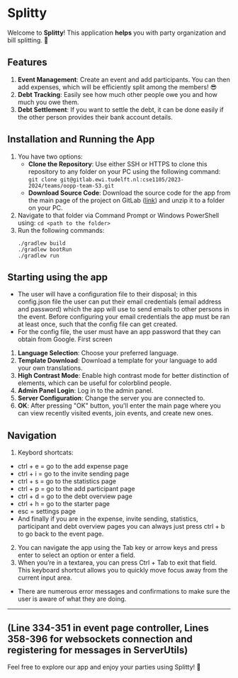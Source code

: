 # Splitty

Welcome to **Splitty**! This application **helps** you with party organization and bill splitting. 🚀

## Features

1. **Event Management**: Create an event and add participants. You can then add expenses, which will be efficiently split among the members! 😎 
2. **Debt Tracking**: Easily see how much other people owe you and how much you owe them.
3. **Debt Settlement**: If you want to settle the debt, it can be done easily if the other person provides their bank account details.

## Installation and Running the App

1. You have two options:
   - **Clone the Repository**: Use either SSH or HTTPS to clone this repository to any folder on your PC using the following command:
     `
     git clone git@gitlab.ewi.tudelft.nl:cse1105/2023-2024/teams/oopp-team-53.git
     `
   - **Download Source Code**: Download the source code for the app from the main page of the project on GitLab ([link](https://gitlab.ewi.tudelft.nl/cse1105/2023-2024/teams/oopp-team-53)) and unzip it to a folder on your PC.
2. Navigate to that folder via Command Prompt or Windows PowerShell using:
   `
   cd <path to the folder>
   `
3. Run the following commands:
   ```
   ./gradlew build
   ./gradlew bootRun
   ./gradlew run
   ```

## Starting using the app
* The user will have a configuration file to their disposal; in this config.json file the user can put their email credentials (email address and password) which the app will use to send emails to other persons in the event. Before configuring your email credentials the app must be ran at least once, such that the config file can get created.
* For the config file, the user must have an app password that they can obtain from Google.
First screen
1. **Language Selection**: Choose your preferred language.
2. **Template Download**: Download a template for your language to add your own translations.
3. **High Contrast Mode**: Enable high contrast mode for better distinction of elements, which can be useful for colorblind people.
4. **Admin Panel Login**: Log in to the admin panel.
5. **Server Configuration**: Change the server you are connected to.
6. **OK**: After pressing "OK" button, you'll enter the main page where you can view recently visited events, join events, and create new ones.

## Navigation

1. Keybord shortcats: 
- ctrl + e = go to the add expense page
- ctrl + i = go to the invite sending page
- ctrl + s = go to the statistics page
- ctrl + p = go to the add participant page
- ctrl + d = go to the debt overview page
- ctrl + h = go to the starter page 
- esc = settings page
- And finally if you are in the expense, invite sending, statistics, participant and debt overview pages you can always just press ctrl + b to go back to the event page.
2. You can navigate the app using the Tab key or arrow keys and press enter to select an option or enter a field.
3. When you’re in a textarea, you can press Ctrl + Tab to exit that field. This keyboard shortcut allows you to quickly move focus away from the current input area. 
* There are numerous error messages and confirmations to make sure the user is aware of what they are doing.
---
(Line 334-351 in event page controller, Lines 358-396 for websockets connection and registering for messages in ServerUtils)
---
Feel free to explore our app and enjoy your parties using Splitty! 🎉